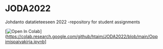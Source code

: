# JODA2022
Johdanto datatieteeseen 2022 -repository for student assignments

[![Open In Colab](https://colab.research.google.com/assets/colab-badge.svg)](https://colab.research.google.com/github/htaim/JODA2022/blob/main/Oppimispaivakirja.ipynb]
